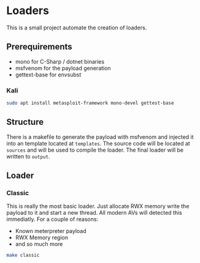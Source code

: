 # Loaders

This is a small project automate the creation of loaders.

## Prerequirements

* mono for C-Sharp / dotnet binaries
* msfvenom for the payload generation
* gettext-base for envsubst

### Kali
```sh
sudo apt install metasploit-framework mono-devel gettest-base
```

## Structure
There is a makefile to generate the payload with msfvenom and injected it into an template located at `templates`.
The source code will be located at `sources` and will be used to compile the loader.
The final loader will be written to `output`.

## Loader

### Classic

This is really the most basic loader. Just allocate RWX memory write the payload to it and start a new thread.
All modern AVs will detected this immediatly. For a couple of reasons:
* Known meterpreter payload
* RWX Memory region
* and so much more

```sh
make classic
```


